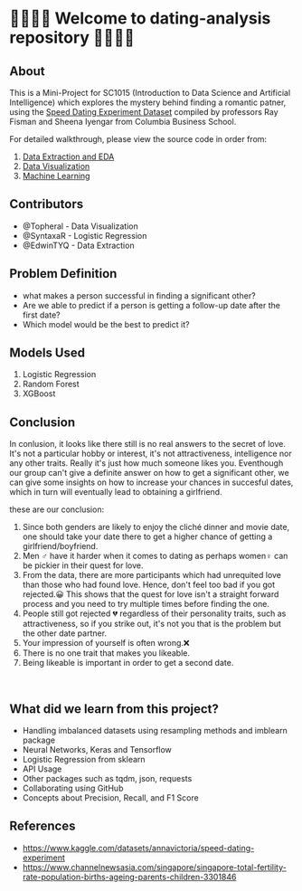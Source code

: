 # :yellow_heart::orange_heart::sparkling_heart::couple: Welcome to dating-analysis repository :couple::sparkling_heart::orange_heart::yellow_heart:

## About
This is a Mini-Project for SC1015 (Introduction to Data Science and Artificial Intelligence) which explores the mystery behind finding a romantic patner, using the [Speed Dating Experiment Dataset](https://www.kaggle.com/datasets/annavictoria/speed-dating-experiment) compiled by professors Ray Fisman and Sheena Iyengar from Columbia Business School.
<br>

For detailed walkthrough, please view the source code in order from:


1. [Data Extraction and EDA](https://github.com/Topheral/Dating-analysis/blob/main/Data_Extraction_and_EDA.ipynb)
2. [Data Visualization](https://github.com/Topheral/Dating-analysis/blob/main/Data%20Visualisation.ipynb)
3. [Machine Learning](https://github.com/Topheral/Dating-analysis/blob/main/Machine_Learning.ipynb)

  
## Contributors

- @Topheral - Data Visualization
- @SyntaxaR - Logistic Regression
- @EdwinTYQ - Data Extraction

## Problem Definition

- what makes a person successful in finding a significant other?
- Are we able to predict if a person is getting a follow-up date after the first date?
- Which model would be the best to predict it?

## Models Used

1. Logistic Regression
2. Random Forest
3. XGBoost

## Conclusion

In conlusion, it looks like there still is no real answers to the secret of love. It's not a particular hobby or interest, it's not attractiveness, intelligence nor any other traits. Really it's just how much someone likes you. Eventhough our group can't give a definite answer on how to get a significant other, we can give some insights on how to increase your chances in succesful dates, which in turn will eventually lead to obtaining a girlfriend. 


these are our conclusion:
1. Since both genders are likely to enjoy the cliché dinner and movie date, one should take your date there to get a higher chance of getting a girlfriend/boyfriend.
2. Men :male_sign: have it harder when it comes to dating as perhaps women:female_sign: can be pickier in their quest for love.
3. From the data, there are more participants which had unrequited love than those who had found love. Hence, don't feel too bad if you got rejected.:grinning: This shows that the quest for love isn't a straight forward process and you need to try multiple times before finding the one. 
4. People still got rejected :broken_heart: regardless of their personality traits, such as attractiveness, so if you strike out, it's not you that is the problem but the other date partner.
5. Your impression of yourself is often wrong.:x:
6. There is no one trait that makes you likeable.
7. Being likeable is important in order to get a second date.


<br>

## What did we learn from this project?

- Handling imbalanced datasets using resampling methods and imblearn package
- Neural Networks, Keras and Tensorflow
- Logistic Regression from sklearn
- API Usage
- Other packages such as tqdm, json, requests
- Collaborating using GitHub
- Concepts about Precision, Recall, and F1 Score

## References

- <https://www.kaggle.com/datasets/annavictoria/speed-dating-experiment>
- <https://www.channelnewsasia.com/singapore/singapore-total-fertility-rate-population-births-ageing-parents-children-3301846>





